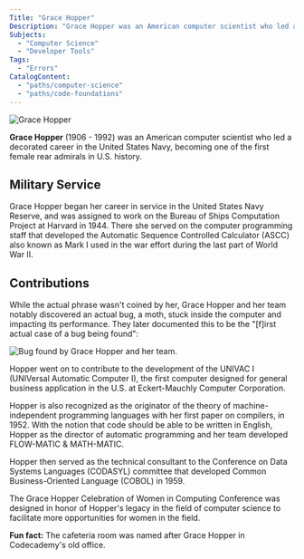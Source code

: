 ```yaml
---
Title: "Grace Hopper"
Description: "Grace Hopper was an American computer scientist who led a decorated career in the United States Navy, becoming one of the first female rear admirals in U.S. history."
Subjects:
  - "Computer Science"
  - "Developer Tools"
Tags:
  - "Errors"
CatalogContent:
  - "paths/computer-science"
  - "paths/code-foundations"
---
```


![Grace Hopper](https://raw.githubusercontent.com/Codecademy/docs/main/media/grace_hopper.png)

**Grace Hopper** (1906 - 1992) was an American computer scientist who led a decorated career in the United States Navy, becoming one of the first female rear admirals in U.S. history.

## Military Service

Grace Hopper began her career in service in the United States Navy Reserve, and was assigned to work on the Bureau of Ships Computation Project at Harvard in 1944. There she served on the computer programming staff that developed the Automatic Sequence Controlled Calculator (ASCC) also known as Mark I used in the war effort during the last part of World War II.

## Contributions

While the actual phrase wasn't coined by her, Grace Hopper and her team notably discovered an actual bug, a moth, stuck inside the computer and impacting its performance. They later documented this to be the "[f]irst actual case of a bug being found":

![Bug found by Grace Hopper and her team.](https://raw.githubusercontent.com/Codecademy/docs/main/media/grace_hopper_bug.png)

Hopper went on to contribute to the development of the UNIVAC I (UNIVersal Automatic Computer I), the first computer designed for general business application in the U.S. at Eckert-Mauchly Computer Corporation.

Hopper is also recognized as the originator of the theory of machine-independent programming languages with her first paper on compilers, in 1952. With the notion that code should be able to be written in English, Hopper as the director of automatic programming and her team developed FLOW-MATIC & MATH-MATIC.

Hopper then served as the technical consultant to the Conference on Data Systems Languages (CODASYL) committee that developed Common Business-Oriented Language (COBOL) in 1959.

The Grace Hopper Celebration of Women in Computing Conference was designed in honor of Hopper's legacy in the field of computer science to facilitate more opportunities for women in the field.

**Fun fact:** The cafeteria room was named after Grace Hopper in Codecademy's old office.
